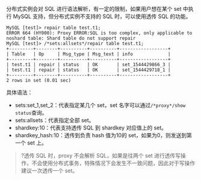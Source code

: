 分布式实例会对 SQL 进行语法解析，有一定的限制，如果用户想在某个 set 中执行 MySQL 支持，但分布式实例不支持的 SQL 时，可以使用透传 SQL 的功能。
```
MySQL [test]> repair table test.t1;
ERROR 664 (HY000): Proxy ERROR:SQL is too complex, only applicable to noshard table: Shard table do not support repair
MySQL [test]> /*sets:allsets*/repair table test.t1;
+---------+--------+----------+----------+------------------+
| Table   | Op     | Msg_type | Msg_text | info             |
+---------+--------+----------+----------+------------------+
| test.t1 | repair | status   | OK       | set_1544429866_3 |
| test.t1 | repair | status   | OK       | set_1544429718_1 |
+---------+--------+----------+----------+------------------+
2 rows in set (0.01 sec)
```

具体语法：
- sets:set_1,set_2：代表指定某几个 set，set 名字可以通过`/*proxy*/show status`查询。
- sets:allsets：代表指定全部 set。
- shardkey:10：代表支持透传 SQL 到 shardkey 对应值上的 set。
- shardkey_hash:10：透传到负责 hash 值为10的 set，如果为0，则发送到第一个 set 上。

>?透传 SQL 时，proxy 不会解析 SQL，如果是往两个 set 进行透传写操作，不会使用分布式事务，特殊情况下会发生不一致问题，因此对于写操作建议一次透传一个 set。
